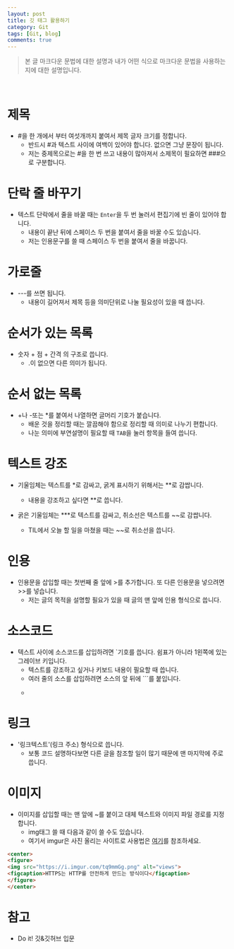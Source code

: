 ```yaml
---
layout: post
title: 깃 태그 활용하기
category: Git
tags: [Git, blog]
comments: true
---
```


> 본 글 마크다운 문법에 대한 설명과 내가 어떤 식으로 마크다운 문법을 사용하는지에 대한 설명입니다.

<br>

# 제목
- #을 한 개에서 부터 여섯개까지 붙여서 제목 글자 크기를 정합니다.
  - 반드시 #과 텍스트 사이에 여백이 있어야 합니다. 없으면 그냥 문장이 됩니다.
  - 저는 중제목으로는 #을 한 번 쓰고 내용이 많아져서 소제목이 필요하면 ###으로 구분합니다.

# 단락 줄 바꾸기
- 텍스트 단락에서 줄을 바꿀 때는 `Enter`을 두 번 눌러서 편집기에 빈 줄이 있어야 합니다.
  - 내용이 끝난 뒤에 스페이스 두 번을 붙여서 줄을 바꿀 수도 있습니다.
  - 저는 인용문구를 쓸 때 스페이스 두 번을 붙여서 줄을 바꿉니다.

# 가로줄
- ---를 쓰면 됩니다.
  - 내용이 길어져서 제목 등을 의미단위로 나눌 필요성이 있을 때 씁니다.

# 순서가 있는 목록
- 숫자 + 점 + 간격 의 구조로 씁니다.
  - .이 없으면 다른 의미가 됩니다.

# 순서 없는 목록
- +나 -또는 *를 붙여서 나열하면 글머리 기호가 붙습니다.
  - 배운 것을 정리할 때는 깔끔해야 함으로 정리할 때 의미로 나누기 편합니다.
  - 나눈 의미에 부연설명이 필요할 때 `TAB`을 눌러 항목을 들여 씁니다.

# 텍스트 강조
- 기울임체는 텍스트를 *로 감싸고, 굵게 표시하기 위해서는 **로 감쌉니다.
  - 내용을 강조하고 싶다면 **로 씁니다.

- 굵은 기울임체는 ***로 텍스트를 감싸고, 취소선은 텍스트를 ~~로 감쌉니다.
  - TIL에서 오늘 할 일을 마쳤을 때는 ~~로 취소선을 씁니다.

# 인용
- 인용문을 삽입할 때는 첫번째 줄 앞에 >를 추가합니다. 또 다른 인용문을 넣으려면 >>를 넣습니다.
  - 저는 글의 목적을 설명할 필요가 있을 때 글의 맨 앞에 인용 형식으로 씁니다.

# 소스코드
- 텍스트 사이에 소스코드를 삽입하려면 `기호를 씁니다. 쉼표가 아니라 1왼쪽에 있는 그레이브 키입니다.
  - 텍스트를 강조하고 싶거나 키보드 내용이 필요할 때 씁니다.
  - 여러 줄의 소스를 삽입하려면 소스의 앞 뒤에 ```를 붙입니다.
  - ```뒤에 javascript나 python등 프로그래밍 언어를 지정하면 해당 언어에 맞는 소스 형태로 표시됩니다.

# 링크
- '링크텍스트'(링크 주소) 형식으로 씁니다.
  - 보통 코드 설명하다보면 다른 글을 참조할 일이 많기 때문에 맨 마지막에 주로 씁니다.

# 이미지
- 이미지를 삽입할 때는 맨 앞에 ~를 붙이고 대체 텍스트와 이미지 파일 경로를 지정합니다.
  - img태그 쓸 때 다음과 같이 쓸 수도 있습니다.
  - 여기서 imgur은 사진 올리는 사이트로 사용법은 [여기](https://steemit.com/kr-tip/@nhj12311/imgur-com)를 참조하세요.

```html
<center>
<figure>
<img src="https://i.imgur.com/tq9mmGg.png" alt="views">
<figcaption>HTTPS는 HTTP를 안전하게 만드는 방식이다</figcaption>
</figure>
</center>
```

# 참고
- Do it! 깃&깃허브 입문